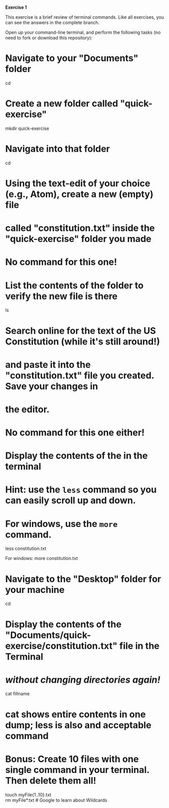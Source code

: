 **Exercise 1**

This exercise is a brief review of terminal commands. Like all exercises, you can see the answers in the complete branch.

Open up your command-line terminal, and perform the following tasks (no need to fork or download this repository):

# Navigate to your "Documents" folder
cd

# Create a new folder called "quick-exercise"
mkdir quick-exercise

# Navigate into that folder
cd 

# Using the text-edit of your choice (e.g., Atom), create a new (empty) file
# called "constitution.txt" inside the "quick-exercise" folder you made
# No command for this one!

# List the contents of the folder to verify the new file is there
ls

# Search online for the text of the US Constitution (while it's still around!)
# and paste it into the "constitution.txt" file you created. Save your changes in
# the editor.
# No command for this one either!

# Display the contents of the in the terminal
# Hint: use the `less` command so you can easily scroll up and down.
# For windows, use the `more` command.
less constitution.txt

For windows:
more constitution.txt

# Navigate to the "Desktop" folder for your machine
cd 

# Display the contents of the "Documents/quick-exercise/constitution.txt" file in the Terminal
# *without changing directories again!*
cat fillname 
# cat shows entire contents in one dump; less is also and acceptable command

# Bonus: Create 10 files with one single command in your terminal. Then delete them all!
touch myFile{1..10}.txt  
rm myFile*.txt # Google to learn about Wildcards
